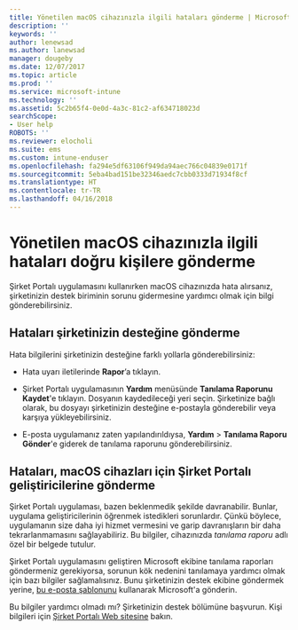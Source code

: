 ```yaml
---
title: Yönetilen macOS cihazınızla ilgili hataları gönderme | Microsoft Docs
description: ''
keywords: ''
author: lenewsad
ms.author: lanewsad
manager: dougeby
ms.date: 12/07/2017
ms.topic: article
ms.prod: ''
ms.service: microsoft-intune
ms.technology: ''
ms.assetid: 5c2b65f4-0e0d-4a3c-81c2-af634718023d
searchScope:
- User help
ROBOTS: ''
ms.reviewer: elocholi
ms.suite: ems
ms.custom: intune-enduser
ms.openlocfilehash: fa294e5df63106f949da94aec766c04839e0171f
ms.sourcegitcommit: 5eba4bad151be32346aedc7cbb0333d71934f8cf
ms.translationtype: HT
ms.contentlocale: tr-TR
ms.lasthandoff: 04/16/2018
---
```

# <a name="submit-errors-to-the-right-people-for-your-managed-macos-device"></a>Yönetilen macOS cihazınızla ilgili hataları doğru kişilere gönderme

Şirket Portalı uygulamasını kullanırken macOS cihazınızda hata alırsanız, şirketinizin destek biriminin sorunu gidermesine yardımcı olmak için bilgi gönderebilirsiniz.

## <a name="send-errors-to-your-company-support"></a>Hataları şirketinizin desteğine gönderme

 Hata bilgilerini şirketinizin desteğine farklı yollarla gönderebilirsiniz:

-   Hata uyarı iletilerinde **Rapor**’a tıklayın.

-   Şirket Portalı uygulamasının **Yardım** menüsünde **Tanılama Raporunu Kaydet**'e tıklayın. Dosyanın kaydedileceği yeri seçin. Şirketinize bağlı olarak, bu dosyayı şirketinizin desteğine e-postayla gönderebilir veya karşıya yükleyebilirsiniz.

- E-posta uygulamanız zaten yapılandırıldıysa, **Yardım** > **Tanılama Raporu Gönder**'e giderek de tanılama raporunu gönderebilirsiniz.

## <a name="send-errors-to-the-company-portal-developers-for-macos-devices"></a>Hataları, macOS cihazları için Şirket Portalı geliştiricilerine gönderme

Şirket Portalı uygulaması, bazen beklenmedik şekilde davranabilir. Bunlar, uygulama geliştiricilerinin öğrenmek istedikleri sorunlardır. Çünkü böylece, uygulamanın size daha iyi hizmet vermesini ve garip davranışların bir daha tekrarlanmamasını sağlayabiliriz. Bu bilgiler, cihazınızda _tanılama raporu_ adlı özel bir belgede tutulur.

Şirket Portalı uygulamasını geliştiren Microsoft ekibine tanılama raporları göndermeniz gerekiyorsa, sorunun kök nedenini tanılamaya yardımcı olmak için bazı bilgiler sağlamalısınız. Bunu şirketinizin destek ekibine göndermek yerine, <a href="mailto:IntuneCPiOSfeedback@microsoft.com?subject=My Company Portal App Closed Unexpectedly&body=Press and hold, then paste your copied Company Portal app logs here.">bu e-posta şablonunu</a> kullanarak Microsoft'a gönderin.

Bu bilgiler yardımcı olmadı mı? Şirketinizin destek bölümüne başvurun. Kişi bilgileri için [Şirket Portalı Web sitesine](https://portal.manage.microsoft.com#HelpDeskDialog) bakın.

